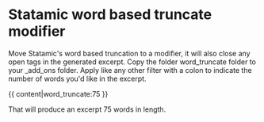# Statamic word based truncate modifier
Move Statamic's word based truncation to a modifier, it will also close any open tags in the generated excerpt.
Copy the folder word_truncate folder to your _add_ons folder.
Apply like any other filter with a colon to indicate the number of words you'd like in the excerpt.

{{ content|word_truncate:75 }}

That will produce an excerpt 75 words in length.
